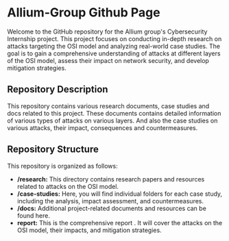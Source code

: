 # Allium-Group Github Page

Welcome to the GitHub repository for the Allium group's Cybersecurity Internship project. This project focuses on conducting in-depth research on attacks targeting the OSI model and analyzing real-world case studies. The goal is to gain a comprehensive understanding of attacks at different layers of the OSI model, assess their impact on network security, and develop mitigation strategies.

## Repository Description

This repository contains various research documents, case studies and docs related to this project. These documents contains detailed information of various types of attacks on various layers. And also the case studies on various attacks, their impact, consequences and countermeasures.

## Repository Structure
This repository is organized as follows:

- **/research:** This directory contains research papers and resources related to attacks on the OSI model.
- **/case-studies:** Here, you will find individual folders for each case study, including the analysis, impact assessment, and countermeasures.
- **/docs:** Additional project-related documents and resources can be found here.
- **report:** This is the comprehensive report . It will cover the attacks on the OSI model, their impacts, and mitigation strategies.
